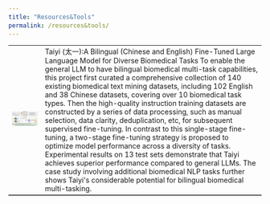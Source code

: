 ```yaml
---
title: "Resources&Tools"
permalink: /resources&tools/
---
```






<table frame=below>
<tr>
  <td align="left"><img src="/assets/images/tools/taiyi.png?raw=true" /></td>
  <td align="left">Taiyi (太一):A Bilingual (Chinese and English) Fine-Tuned Large Language Model for Diverse Biomedical Tasks To enable the general LLM to have bilingual biomedical multi-task capabilities, this project first curated a comprehensive collection of 140 existing biomedical text mining datasets, including 102 English and 38 Chinese datasets, covering over 10 biomedical task types. Then the high-quality instruction training datasets are constructed by a series of data processing, such as manual selection, data clarity, deduplication, etc, for subsequent supervised fine-tuning. In contrast to this single-stage fine-tuning, a two-stage fine-tuning strategy is proposed to optimize model performance across a diversity of tasks. Experimental results on 13 test sets demonstrate that Taiyi achieves superior performance compared to general LLMs. The case study involving additional biomedical NLP tasks further shows Taiyi's considerable potential for bilingual biomedical multi-tasking.</td>
</tr>
